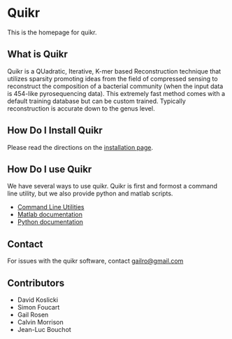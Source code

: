 # Quikr #
This is the homepage for quikr.

## What is Quikr ##
Quikr is a QUadratic, Iterative, K-mer based Reconstruction technique that
utilizes sparsity promoting ideas from the field of compressed sensing to
reconstruct the composition of a bacterial community (when the input data is
454-like pyrosequencing data). This extremely fast method comes with a default
training database but can be custom trained. Typically reconstruction is
accurate down to the genus level.


## How Do I Install Quikr ##
Please read the directions on the [installation page](install.html).

## How Do I use Quikr ## 
We have several ways to use quikr. Quikr is first and formost a command
line utility, but we also provide python and matlab scripts.

+ [Command Line Utilities](cli.html)
+ [Matlab documentation](matlab.html)
+ [Python documentation](python.html)

## Contact ##                                   
For issues with the quikr software, contact gailro@gmail.com

## Contributors ##
+ David Koslicki
+ Simon Foucart
+ Gail Rosen
+ Calvin Morrison
+ Jean-Luc Bouchot
